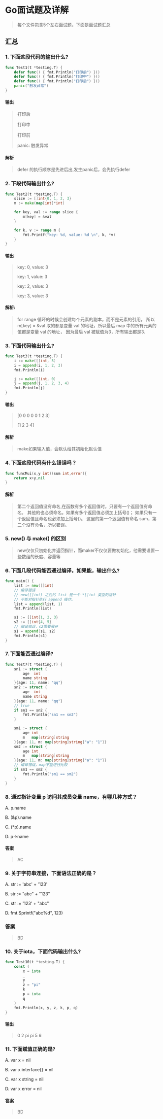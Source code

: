 # Go面试题及详解
> 每个文件包含5个左右面试题，下面是面试题汇总

## 汇总

### 1. 下面这段代码的输出什么?
```go
func Test1(t *testing.T) {
	defer func() { fmt.Println("打印前") }()
	defer func() { fmt.Println("打印中") }()
	defer func() { fmt.Println("打印后") }()
	panic("触发异常")
}
```
#### 输出
>打印后 
>
>打印中 
>
>打印前 
>
>panic: 触发异常
 
#### 解析
> defer 的执行顺序是先进后出,发生panic后，会先执行defer

### 2. 下段代码输出什么?
```go
func Test2(t *testing.T) {
	slice := []int{0, 1, 2, 3}
	m := make(map[int]*int)

	for key, val := range slice {
		m[key] = &val
	}

	for k, v := range m {
		fmt.Printf("key: %d, value: %d \n", k, *v)
	}
}
```
#### 输出
> key: 0, value: 3 
>
> key: 1, value: 3 
>
> key: 2, value: 3 
>
> key: 3, value: 3 
>
#### 解析:
>for range 循环的时候会创建每个元素的副本，而不是元素的引用，
>所以 m[key] = &val 取的都是变量 val 的地址，所以最后 map 中的所有元素的值都是变量 val 的地址，
>因为最后 val 被赋值为3，所有输出都是3.

### 3. 下面代码输出什么?
```go
func Test3(t *testing.T) {
	i := make([]int, 5)
	i = append(i, 1, 2, 3)
	fmt.Println(i)

	j := make([]int, 0)
	j = append(j, 1, 2, 3, 4)
	fmt.Println(j)
}
```
#### 输出
> [0 0 0 0 0 1 2 3]
>
> [1 2 3 4]

#### 解析
> make如果输入值，会默认给其初始化默认值

### 4. 下面这段代码有什么错误吗？
```go
func funcMui(x,y int)(sum int,error){
    return x+y,nil
}
```
#### 解析
> 第二个返回值没有命名,在函数有多个返回值时，只要有一个返回值有命名，
>其他的也必须命名。如果有多个返回值必须加上括号()；
>如果只有一个返回值且命名也必须加上括号()。
>这里的第一个返回值有命名 sum，第二个没有命名，所以错误。

### 5. new() 与 make() 的区别
> new仅仅只初始化并返回指针，而maker不仅仅要做初始化，他需要设置一些数组的长度、容量等


### 6. 下面几段代码能否通过编译，如果能，输出什么?
```go
func main() {
	list := new([]int)
    // 编译错误
    // new([]int) 之后的 list 是一个 *[]int 类型的指针
    // 不能对指针执行 append 操作。
	list = append(list, 1)
	fmt.Println(list)

	s1 := []int{1, 2, 3}
	s2 := []int{4, 5}
    // 编译错误，s2需要展开
	s1 = append(s1, s2)
	fmt.Println(s1)
}
```

### 7. 下面能否通过编译?
```go
func Test7(t *testing.T) {
	sn1 := struct {
		age  int
		name string
	}{age: 11, name: "qq"}
	sn2 := struct {
		age  int
		name string
	}{age: 11, name: "qq"}
    // true
	if sn1 == sn2 {
		fmt.Println("sn1 == sn2")
	}

	sm1 := struct {
		age int
		m   map[string]string
	}{age: 11, m: map[string]string{"a": "1"}}
	sm2 := struct {
		age int
		m   map[string]string
	}{age: 11, m: map[string]string{"a": "1"}}
    // 编译错误，map不能进行比较
	if sm1 == sm2 {
		fmt.Println("sm1 == sm2")
	}
}
```

### 8. 通过指针变量 p 访问其成员变量 name，有哪几种方式？
A. p.name

B. (&p).name

C. (*p).name

D. p->name

#### 答案
> AC

### 9. 关于字符串连接，下面语法正确的是？
A. str := 'abc' + '123'

B. str := "abc" + "123"

C. str := '123' + "abc"

D. fmt.Sprintf("abc%d", 123)

### 答案
> BD

### 10. 关于iota，下面代码输出什么?
```go
func Test10(t *testing.T) {
	const (
		x = iota
		_
		y
		z = "pi"
		k
		p = iota
		q
	)
	fmt.Println(x, y, z, k, p, q)
}
```
#### 输出
> 0 2 pi pi 5 6

### 11. 下面赋值正确的是?
A. var x = nil

B. var x interface{} = nil

C. var x string = nil

D. var x error = nil

#### 答案
> BD


